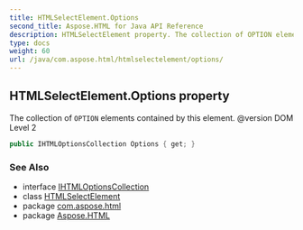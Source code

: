 ```yaml
---
title: HTMLSelectElement.Options
second_title: Aspose.HTML for Java API Reference
description: HTMLSelectElement property. The collection of OPTION elements contained by this element. version DOM Level 2
type: docs
weight: 60
url: /java/com.aspose.html/htmlselectelement/options/
---
```

## HTMLSelectElement.Options property

The collection of `OPTION` elements contained by this element. @version DOM Level 2

```java
public IHTMLOptionsCollection Options { get; }
```

### See Also

* interface [IHTMLOptionsCollection](../../ihtmloptionscollection/)
* class [HTMLSelectElement](../)
* package [com.aspose.html](../../../com.aspose.html/)
* package [Aspose.HTML](../../../)
